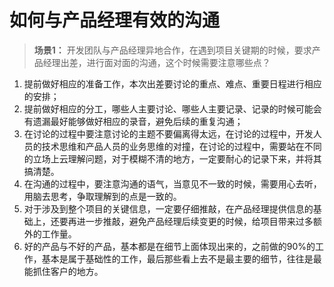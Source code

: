 # 如何与产品经理有效的沟通
>**场景1：** 开发团队与产品经理异地合作，在遇到项目关键期的时候，要求产品经理出差，进行面对面的沟通，这个时候需要注意哪些点？
1. 提前做好相应的准备工作，本次出差要讨论的重点、难点、重要日程进行相应的安排；
1. 提前做好相应的分工，哪些人主要讨论、哪些人主要记录、记录的时候可能会有遗漏最好能够做好相应的录音，避免后续的重复沟通；
1. 在讨论的过程中要注意讨论的主题不要偏离得太远，在讨论的过程中，开发人员的技术思维和产品人员的业务思维的对撞，在讨论的过程中，需要站在不同的立场上云理解问题，对于模糊不清的地方，一定要耐心的记录下来，并将其搞清楚。
1. 在沟通的过程中，要注意沟通的语气，当意见不一致的时候，需要用心去听，用脑去思考，争取理解到的点是一致的。
1. 对于涉及到整个项目的关键信息，一定要仔细推敲，在产品经理提供信息的基础上，还要再进一步推敲，避免产品经理后续变更的时候，给项目带来过多额外的工作量。
1. 好的产品与不好的产品，基本都是在细节上面体现出来的，之前做的90%的工作，基本是属于基础性的工作，最后那些看上去不是最主要的细节，往往是最能抓住客户的地方。